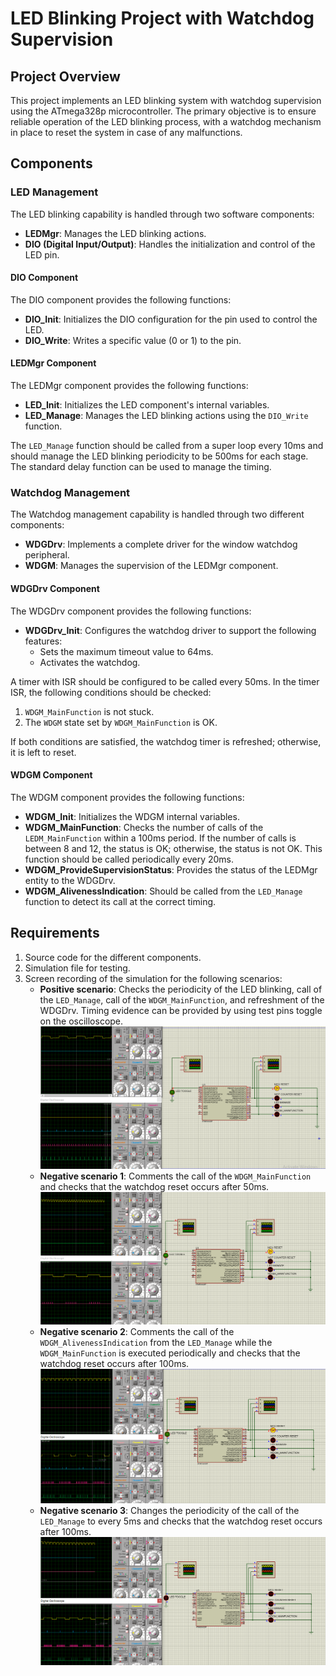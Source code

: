 # LED Blinking Project with Watchdog Supervision

## Project Overview

This project implements an LED blinking system with watchdog supervision using the ATmega328p microcontroller. The primary objective is to ensure reliable operation of the LED blinking process, with a watchdog mechanism in place to reset the system in case of any malfunctions.

## Components

### LED Management
The LED blinking capability is handled through two software components:
- **LEDMgr**: Manages the LED blinking actions.
- **DIO (Digital Input/Output)**: Handles the initialization and control of the LED pin.

#### DIO Component
The DIO component provides the following functions:
- **DIO_Init**: Initializes the DIO configuration for the pin used to control the LED.
- **DIO_Write**: Writes a specific value (0 or 1) to the pin.

#### LEDMgr Component
The LEDMgr component provides the following functions:
- **LED_Init**: Initializes the LED component's internal variables.
- **LED_Manage**: Manages the LED blinking actions using the `DIO_Write` function.

The `LED_Manage` function should be called from a super loop every 10ms and should manage the LED blinking periodicity to be 500ms for each stage. The standard delay function can be used to manage the timing.

### Watchdog Management
The Watchdog management capability is handled through two different components:
- **WDGDrv**: Implements a complete driver for the window watchdog peripheral.
- **WDGM**: Manages the supervision of the LEDMgr component.

#### WDGDrv Component
The WDGDrv component provides the following functions:
- **WDGDrv_Init**: Configures the watchdog driver to support the following features:
  - Sets the maximum timeout value to 64ms.
  - Activates the watchdog.

A timer with ISR should be configured to be called every 50ms. In the timer ISR, the following conditions should be checked:
1. `WDGM_MainFunction` is not stuck.
2. The `WDGM` state set by `WDGM_MainFunction` is OK.

If both conditions are satisfied, the watchdog timer is refreshed; otherwise, it is left to reset.

#### WDGM Component
The WDGM component provides the following functions:
- **WDGM_Init**: Initializes the WDGM internal variables.
- **WDGM_MainFunction**: Checks the number of calls of the `LEDM_MainFunction` within a 100ms period. If the number of calls is between 8 and 12, the status is OK; otherwise, the status is not OK. This function should be called periodically every 20ms.
- **WDGM_ProvideSupervisionStatus**: Provides the status of the LEDMgr entity to the WDGDrv.
- **WDGM_AlivenessIndication**: Should be called from the `LED_Manage` function to detect its call at the correct timing.

## Requirements

1. Source code for the different components.
2. Simulation file for testing.
3. Screen recording of the simulation for the following scenarios:
   - **Positive scenario**: Checks the periodicity of the LED blinking, call of the `LED_Manage`, call of the `WDGM_MainFunction`, and refreshment of the WDGDrv. Timing evidence can be provided by using test pins toggle on the oscilloscope.
     ![Positive Scenario](images/positive_scenario.png)
   - **Negative scenario 1**: Comments the call of the `WDGM_MainFunction` and checks that the watchdog reset occurs after 50ms.
     ![Negative Scenario 1](images/negative_scenario_1.png)
   - **Negative scenario 2**: Comments the call of the `WDGM_AlivenessIndication` from the `LED_Manage` while the `WDGM_MainFunction` is executed periodically and checks that the watchdog reset occurs after 100ms.
     ![Negative Scenario 2](images/negative_scenario_2.png)
   - **Negative scenario 3**: Changes the periodicity of the call of the `LED_Manage` to every 5ms and checks that the watchdog reset occurs after 100ms.
     ![Negative Scenario 3](images/negative_scenario_3.png)

